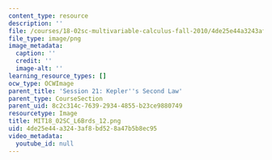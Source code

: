 ```yaml
---
content_type: resource
description: ''
file: /courses/18-02sc-multivariable-calculus-fall-2010/4de25e44a3243af8bd528a47b5b8ec95_MIT18_02SC_L6Brds_12.png
file_type: image/png
image_metadata:
  caption: ''
  credit: ''
  image-alt: ''
learning_resource_types: []
ocw_type: OCWImage
parent_title: 'Session 21: Kepler''s Second Law'
parent_type: CourseSection
parent_uid: 8c2c314c-7639-2934-4855-b23ce9880749
resourcetype: Image
title: MIT18_02SC_L6Brds_12.png
uid: 4de25e44-a324-3af8-bd52-8a47b5b8ec95
video_metadata:
  youtube_id: null
---
```

